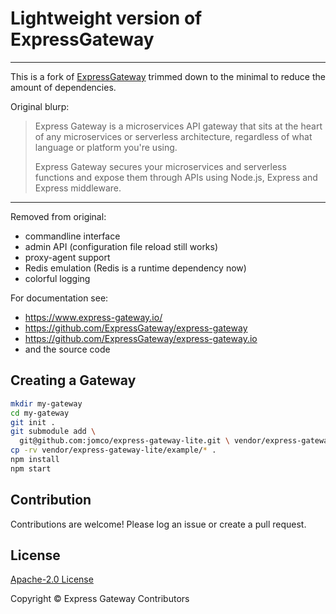 # Lightweight version of ExpressGateway
----

This is a fork of [ExpressGateway](https://github.com/ExpressGateway/express-gateway) trimmed down to the minimal to reduce the amount of dependencies.

Original blurp:

> Express Gateway is a microservices API gateway that sits at the heart of any microservices or serverless architecture, regardless of what language or platform you're using.
>
> Express Gateway secures your microservices and serverless functions and expose them through APIs using Node.js, Express and Express middleware.

---

Removed from original:

- commandline interface
- admin API (configuration file reload still works)
- proxy-agent support
- Redis emulation (Redis is a runtime dependency now)
- colorful logging

For documentation see:

- https://www.express-gateway.io/
- https://github.com/ExpressGateway/express-gateway
- https://github.com/ExpressGateway/express-gateway.io
- and the source code

## Creating a Gateway

```bash
mkdir my-gateway
cd my-gateway
git init .
git submodule add \
  git@github.com:jomco/express-gateway-lite.git \ vendor/express-gateway-lite
cp -rv vendor/express-gateway-lite/example/* .
npm install
npm start
```

## Contribution

Contributions are welcome! Please log an issue or create a pull
request.

## License

[Apache-2.0 License](./LICENSE)

Copyright © Express Gateway Contributors
